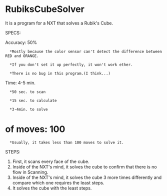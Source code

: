 RubiksCubeSolver
================
It is a program for a NXT that solves a Rubik's Cube.
  
  
SPECS:


   Accuracy: 50%
   
      *Mostly because the color sensor can't detect the difference between RED and ORANGE.
      
      *If you don't set it up perfectly, it won't work ether.
      
      *There is no bug in this program.(I think...)
      
    
   Time: 4-5 min.
   
      *50 sec. to scan
      
      *15 sec. to calculate
      
      *3-4min. to solve
      
    
   # of moves: 100
   
      *Usually, it takes less than 100 moves to solve it.
      
    
    
STEPS:
  1. First, it scans every face of the cube.
  2. Inside of the NXT's mind, it solves the cube to confirm that there is no flow in Scanning.
  3. Inside of the NXT's mind, it solves the cube 3 more times differently and compare which one requires the least steps.
  4. It solves the cube with the least steps.
  



